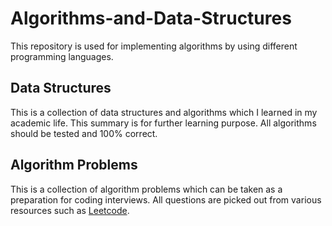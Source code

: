 # Algorithms-and-Data-Structures
This repository is used for implementing algorithms by using different programming languages.

## Data Structures
This is a collection of data structures and algorithms which I learned in my academic life.
This summary is for further learning purpose.
All algorithms should be tested and 100% correct.


## Algorithm Problems
This is a collection of algorithm problems which can be taken as a preparation for coding interviews. 
All questions are picked out from various resources such as [Leetcode](https://leetcode.com).